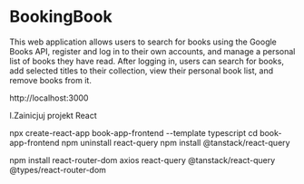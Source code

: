 # BookingBook
This web application allows users to search for books using the Google Books API, register and log in to their own accounts, and manage a personal list of books they have read. After logging in, users can search for books, add selected titles to their collection, view their personal book list, and remove books from it. 

http://localhost:3000

I.Zainicjuj projekt React

npx create-react-app book-app-frontend --template typescript
cd book-app-frontend
npm uninstall react-query
npm install @tanstack/react-query

npm install react-router-dom axios react-query @tanstack/react-query @types/react-router-dom
